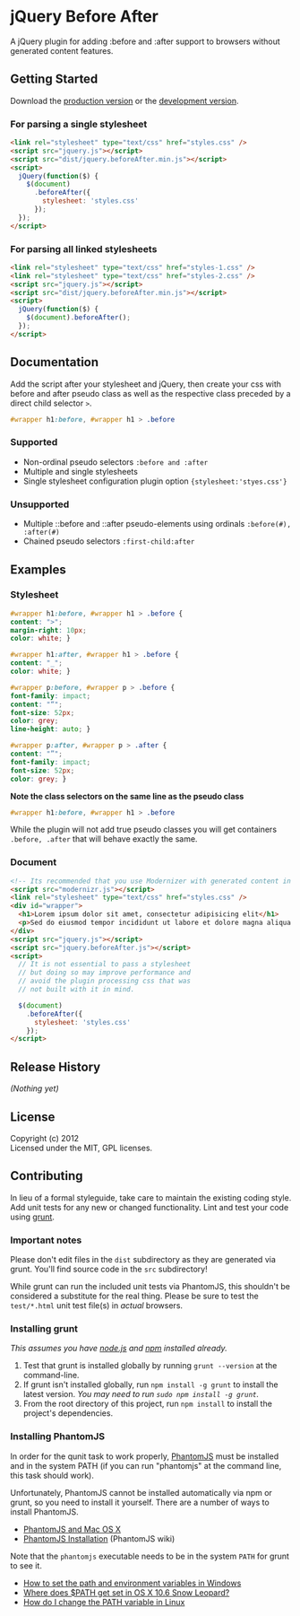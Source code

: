 # jQuery Before After

A jQuery plugin for adding :before and :after support to browsers without generated content features.

## Getting Started
Download the [production version][min] or the [development version][max].

[min]: https://raw.github.com/dfadler/beforeAfter/master/dist/beforeAfter.min.js
[max]: https://raw.github.com/dfadler/beforeAfter/master/dist/beforeAfter.js

### For parsing a single stylesheet

```html
<link rel="stylesheet" type="text/css" href="styles.css" />
<script src="jquery.js"></script>
<script src="dist/jquery.beforeAfter.min.js"></script>
<script>
  jQuery(function($) {
    $(document)
      .beforeAfter({
        stylesheet: 'styles.css'
      });
  });
</script>
```

### For parsing all linked stylesheets

```html
<link rel="stylesheet" type="text/css" href="styles-1.css" />
<link rel="stylesheet" type="text/css" href="styles-2.css" />
<script src="jquery.js"></script>
<script src="dist/jquery.beforeAfter.min.js"></script>
<script>
  jQuery(function($) {
    $(document).beforeAfter();
  });
</script>
```

## Documentation
Add the script after your stylesheet and jQuery, then create your css with before and after pseudo class as well as the respective class preceded by a direct child selector `>`.
```css
#wrapper h1:before, #wrapper h1 > .before
```


### Supported
* Non-ordinal pseudo selectors `:before and :after`
* Multiple and single stylesheets 
* Single stylesheet configuration plugin option `{stylesheet:'styes.css'}`

### Unsupported
* Multiple ::before and ::after pseudo-elements using ordinals `:before(#), :after(#)`
* Chained pseudo selectors `:first-child:after`

## Examples

### Stylesheet

```css
#wrapper h1:before, #wrapper h1 > .before {
content: ">";
margin-right: 10px;
color: white; }

#wrapper h1:after, #wrapper h1 > .before {
content: "_";
color: white; }

#wrapper p:before, #wrapper p > .before {
font-family: impact;
content: "“";
font-size: 52px;
color: grey;
line-height: auto; }

#wrapper p:after, #wrapper p > .after {
content: "”";
font-family: impact;
font-size: 52px;
color: grey; }
```

__Note the class selectors on the same line as the pseudo class__

```css
#wrapper h1:before, #wrapper h1 > .before
```
While the plugin will not add true pseudo classes you will get containers `.before, .after` that will behave exactly the same.

### Document
```html
<!-- Its recommended that you use Modernizer with generated content in the build -->
<script src="modernizr.js"></script>
<link rel="stylesheet" type="text/css" href="styles.css" />
<div id="wrapper">
  <h1>Lorem ipsum dolor sit amet, consectetur adipisicing elit</h1>
  <p>Sed do eiusmod tempor incididunt ut labore et dolore magna aliqua. Ut enim ad minim veniam, quis nostrud exercitation ullamco laboris nisi ut aliquip ex ea commodo consequat. Duis aute irure dolor in reprehenderit in voluptate velit esse cillum dolore eu fugiat nulla pariatur. Excepteur sint occaecat cupidatat non proident, sunt in culpa qui officia deserunt mollit anim id est laborum.</p>
</div>
<script src="jquery.js"></script>
<script src="jquery.beforeAfter.js"></script>
<script>
  // It is not essential to pass a stylesheet 
  // but doing so may improve performance and 
  // avoid the plugin processing css that was 
  // not built with it in mind.

  $(document)
    .beforeAfter({
      stylesheet: 'styles.css'
    });
</script>
```

## Release History
_(Nothing yet)_

## License
Copyright (c) 2012  
Licensed under the MIT, GPL licenses.

## Contributing
In lieu of a formal styleguide, take care to maintain the existing coding style. Add unit tests for any new or changed functionality. Lint and test your code using [grunt](https://github.com/cowboy/grunt).

### Important notes
Please don't edit files in the `dist` subdirectory as they are generated via grunt. You'll find source code in the `src` subdirectory!

While grunt can run the included unit tests via PhantomJS, this shouldn't be considered a substitute for the real thing. Please be sure to test the `test/*.html` unit test file(s) in _actual_ browsers.

### Installing grunt
_This assumes you have [node.js](http://nodejs.org/) and [npm](http://npmjs.org/) installed already._

1. Test that grunt is installed globally by running `grunt --version` at the command-line.
1. If grunt isn't installed globally, run `npm install -g grunt` to install the latest version. _You may need to run `sudo npm install -g grunt`._
1. From the root directory of this project, run `npm install` to install the project's dependencies.

### Installing PhantomJS

In order for the qunit task to work properly, [PhantomJS](http://www.phantomjs.org/) must be installed and in the system PATH (if you can run "phantomjs" at the command line, this task should work).

Unfortunately, PhantomJS cannot be installed automatically via npm or grunt, so you need to install it yourself. There are a number of ways to install PhantomJS.

* [PhantomJS and Mac OS X](http://ariya.ofilabs.com/2012/02/phantomjs-and-mac-os-x.html)
* [PhantomJS Installation](http://code.google.com/p/phantomjs/wiki/Installation) (PhantomJS wiki)

Note that the `phantomjs` executable needs to be in the system `PATH` for grunt to see it.

* [How to set the path and environment variables in Windows](http://www.computerhope.com/issues/ch000549.htm)
* [Where does $PATH get set in OS X 10.6 Snow Leopard?](http://superuser.com/questions/69130/where-does-path-get-set-in-os-x-10-6-snow-leopard)
* [How do I change the PATH variable in Linux](https://www.google.com/search?q=How+do+I+change+the+PATH+variable+in+Linux)
